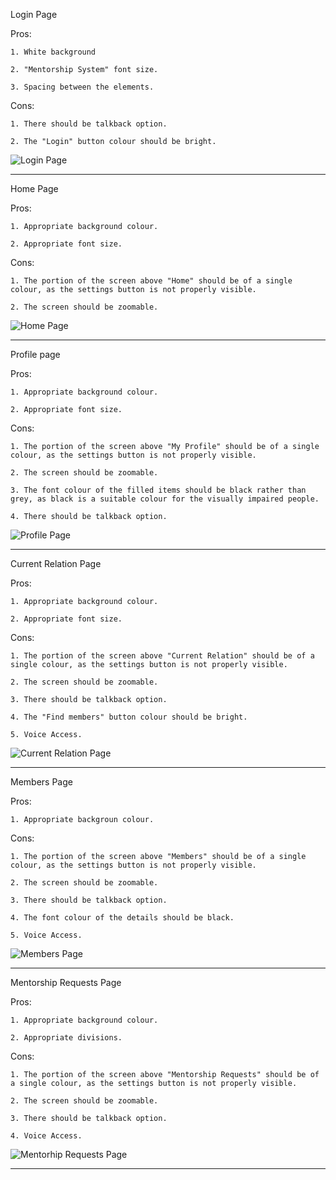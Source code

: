 Login Page

Pros: 

    1. White background
    
    2. "Mentorship System" font size.
    
    3. Spacing between the elements.
    
Cons:

    1. There should be talkback option.
    
    2. The "Login" button colour should be bright.
    
![Login Page](https://drive.google.com/file/d/1Xf64GWpRsG-PxKAixK9zj8EoMPZROWnh/view?usp=sharing)    

-------------------------------------------------------------

Home Page

Pros:

    1. Appropriate background colour.
    
    2. Appropriate font size.
    
Cons: 

    1. The portion of the screen above "Home" should be of a single colour, as the settings button is not properly visible.
    
    2. The screen should be zoomable. 
    
![Home Page](Home.jpg)

--------------------------------------------------------------

Profile page

Pros:

    1. Appropriate background colour.
    
    2. Appropriate font size.
    
Cons:

    1. The portion of the screen above "My Profile" should be of a single colour, as the settings button is not properly visible.
    
    2. The screen should be zoomable.
    
    3. The font colour of the filled items should be black rather than grey, as black is a suitable colour for the visually impaired people.
    
    4. There should be talkback option.
    
![Profile Page](Profile.jpg)    

---------------------------------------------------------------

Current Relation Page

Pros:

    1. Appropriate background colour.
    
    2. Appropriate font size.
    
Cons:

    1. The portion of the screen above "Current Relation" should be of a single colour, as the settings button is not properly visible.
    
    2. The screen should be zoomable.
    
    3. There should be talkback option.
    
    4. The "Find members" button colour should be bright.
    
    5. Voice Access.
  
![Current Relation Page](Current_Relation.jpg)

----------------------------------------------------------------

Members Page

Pros:

    1. Appropriate backgroun colour. 
    
Cons:

    1. The portion of the screen above "Members" should be of a single colour, as the settings button is not properly visible.
    
    2. The screen should be zoomable.
    
    3. There should be talkback option.
    
    4. The font colour of the details should be black.
    
    5. Voice Access.
    
![Members Page](Members.jpg)    

-----------------------------------------------------------------

Mentorship Requests Page

Pros:

    1. Appropriate background colour.
    
    2. Appropriate divisions.
    
Cons:

    1. The portion of the screen above "Mentorship Requests" should be of a single colour, as the settings button is not properly visible.
    
    2. The screen should be zoomable.
    
    3. There should be talkback option. 
    
    4. Voice Access.
    
![Mentorhip Requests Page](Mentorship_Requests.jpg)

------------------------------------------------------------------
